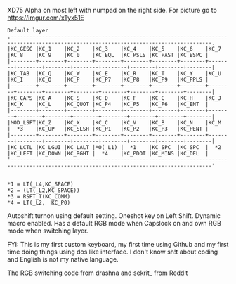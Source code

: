 XD75 Alpha on most left with numpad on the right side.
For picture go to  https://imgur.com/xTyx51E

```
Default layer
.--------------------------------------------------------------------------------------------------------------------------------------.
|KC_GESC |KC_1	  |KC_2	   |KC_3    |KC_4    |KC_5    |KC_6    |KC_7	|KC_8	 |KC_9	  |KC_0	   |KC_EQL  |KC_PSLS |KC_PAST |KC_BSPC |
|--------+--------+--------+--------+--------+--------+--------+--------+--------+--------+--------+--------+--------+--------+--------|
|KC_TAB	 |KC_Q    |KC_W	   |KC_E    |KC_R    |KC_T    |KC_Y    |KC_U	|KC_I	 |KC_O	  |KC_P	   |KC_P7   |KC_P8   |KC_P9   |KC_PPLS |
|--------+--------+--------+--------+--------+--------+--------+--------+--------+--------+--------+--------+--------+--------+--------|
|KC_CAPS |KC_A    |KC_S	   |KC_D    |KC_F    |KC_G    |KC_H    |KC_J	|KC_K	 |KC_L	  |KC_QUOT |KC_P4   |KC_P5   |KC_P6   |KC_ENT  |
|--------+--------+--------+--------+--------+--------+--------+--------+--------+--------+--------+--------+--------+--------+--------|
|MOD_LSFT|KC_Z    |KC_X	   |KC_C    |KC_V    |KC_B    |KC_N    |KC_M	|  *3	 |KC_UP	  |KC_SLSH |KC_P1   |KC_P2   |KC_P3   |KC_PENT |
|--------+--------+--------+--------+--------+--------+--------+--------+--------+--------+--------+--------+--------+--------+--------|
|KC_LCTL |KC_LGUI |KC_LALT |MO(_L1) |  *1    |KC_SPC  |KC_SPC  |  *2	|KC_LEFT |KC_DOWN |KC_RGHT |  *4    |KC_PDOT |KC_MINS |KC_DEL  |
'--------------------------------------------------------------------------------------------------------------------------------------'
  

*1 = LT(_L4,KC_SPACE) 
*2 = (LT(_L2,KC_SPACE))
*3 = RSFT_T(KC_COMM)
*4 = LT(_L2,  KC_P0)
```

Autoshift turnon using default setting.
Oneshot key on Left Shift.
Dynamic macro enabled.
Has a default RGB mode when Capslock on and own RGB mode when switching layer.

FYI: This is my first custom keyboard, my first time using Github and my first time doing things using dos like interface. I don't know sh!t about coding and English is not my native language.

The RGB switching code from drashna and sekrit_ from Reddit



